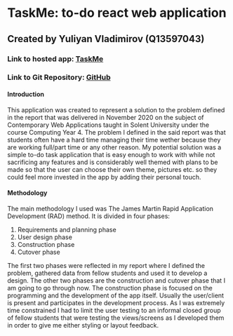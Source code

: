 # TaskMe: to-do react web application

## Created by Yuliyan Vladimirov (Q13597043)
### Link to hosted app: [TaskMe](contemp-web-app.firebaseapp.com)
### Link to Git Repository: [GitHub](https://github.com/yvladimirov98/wad/tree/master)

#### Introduction
This application was created to represent a solution to the problem defined in the report that was delivered in November 2020 on the subject of Contemporary Web Applications taught in Solent University under the course Computing Year 4. The problem I defined in the said report was that students often have a hard time managing their time wether because they are working full/part time or any other reason. My potential solution was a simple to-do task application that is easy enough to work with while not sacrificing any features and is considerably well themed with plans to be made so that the user can choose their own theme, pictures etc. so they could feel more invested in the app by adding their personal touch.

#### Methodology
The main methodology I used was The James Martin Rapid Application Development (RAD) method. It is divided in four phases:

1) Requirements and planning phase
2) User design phase
3) Construction phase
4) Cutover phase

The first two phases were reflected in my report where I defined the problem, gathered data from fellow students and used it to develop a design. The other two phases are the construction and cutover phase that I am going to go through now. 
The construction phase is focused on the programming and the development of the app itself. Usually the user/client is present and participates in the development process. As I was extremely time constrained I had to limit the user testing to an informal closed group of fellow students that were testing the views/screens as I developed them in order to give me either styling or layout feedback. 